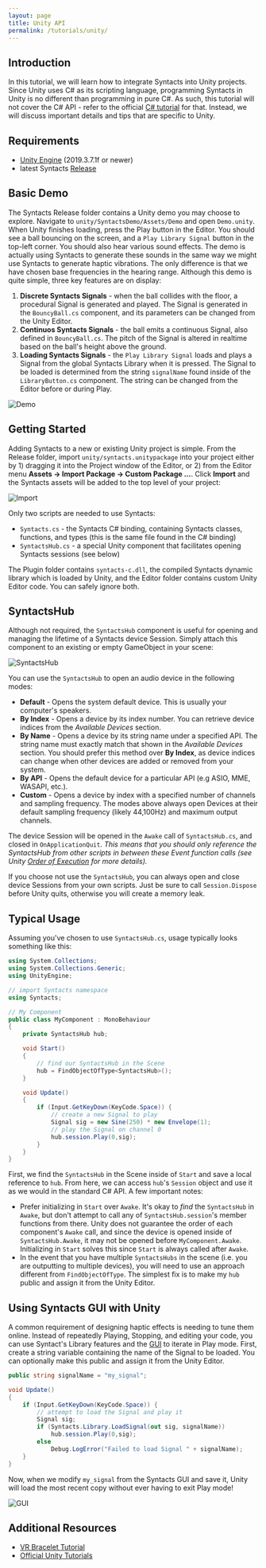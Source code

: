 ```yaml
---
layout: page
title: Unity API
permalink: /tutorials/unity/
---
```


## Introduction
In this tutorial, we will learn how to integrate Syntacts into Unity projects. Since Unity uses C# as its scripting language, programming Syntacts in Unity is no different than programming in pure C#. As such, this tutorial will not cover the C# API - refer to the official [C# tutorial](/tutorials/cs) for that. Instead, we will discuss important details and tips that are specific to Unity.

## Requirements

- [Unity Engine](https://unity.com/) (2019.3.7.1f or newer)
- latest Syntacts [Release](https://github.com/mahilab/Syntacts/releases)

## Basic Demo

The Syntacts Release folder contains a Unity demo you may choose to explore. Navigate to `unity/SyntactsDemo/Assets/Demo` and open `Demo.unity`. When Unity finishes loading, press the Play button in the Editor. You should see a ball bouncing on the screen, and a `Play Library Signal` button in the top-left corner. You should also hear various sound effects. The demo is actually using Syntacts to generate these sounds in the same way we might use Syntacts to generate haptic vibrations. The only difference is that we have chosen base frequencies in the hearing range. Although this demo is quite simple, three key features are on display:

1. **Discrete Syntacts Signals** - when the ball collides with the floor, a procedural Signal is generated and played. The Signal is generated in the  `BouncyBall.cs` component, and its parameters can be changed from the Unity Editor.  
2. **Continuos Syntacts Signals** - the ball emits a continuous Signal, also defined in `BouncyBall.cs`. The pitch of the Signal is altered in realtime based on the ball's height above the ground.
3. **Loading Syntacts Signals** - the `Play Library Signal` loads and plays a Signal from the global Syntacts Library when it is pressed. The Signal to be loaded is determined from the string `signalName` found inside of the `LibraryButton.cs` component. The string can be changed from the Editor before or during Play.

![Demo](https://raw.githubusercontent.com/wiki/mahilab/Syntacts/images/tut-unity/ball.gif)

## Getting Started

Adding Syntacts to a new or existing Unity project is simple. From the Release folder, import `unity/syntacts.unitypackage` into your project either by 1) dragging it into the Project window of the Editor, or 2) from the Editor menu **Assets -> Import Package -> Custom Package ...**. Click **Import** and the Syntacts assets will be added to the top level of your project:

![Import](https://raw.githubusercontent.com/wiki/mahilab/Syntacts/images/tut-unity/import.png)

Only two scripts are needed to use Syntacts:

- `Syntacts.cs` - the Syntacts C# binding, containing Syntacts classes, functions, and types (this is the same file found in the C# binding)
- `SyntactsHub.cs` - a special Unity component that facilitates opening Syntacts sessions (see below)

The Plugin folder contains `syntacts-c.dll`, the compiled Syntacts dynamic library which is loaded by Unity, and the Editor folder contains custom Unity Editor code. You can safely ignore both.

## SyntactsHub

Although not required, the `SyntactsHub` component is useful for opening and managing the lifetime of a Syntacts device Session. Simply attach this component to an existing or empty GameObject in your scene:

![SyntactsHub](https://raw.githubusercontent.com/wiki/mahilab/Syntacts/images/tut-unity/hub1.png)

You can use the `SyntactsHub` to open an audio device in the following modes:

- **Default** - Opens the system default device. This is usually your computer's speakers.
- **By Index** - Opens a device by its index number. You can retrieve device indices from the *Available Devices* section.
- **By Name** - Opens a device by its string name under a specified API. The string name must exactly match that shown in the *Available Devices* section. You should prefer this method over **By Index**, as device indices can change when other devices are added or removed from your system.
- **By API** - Opens the default device for a particular API (e.g ASIO, MME, WASAPI, etc.).
- **Custom** - Opens a device by index with a specified number of channels and sampling frequency. The modes above always open Devices at their default sampling frequency (likely 44,100Hz) and maximum output channels.

The device Session will be opened in the `Awake` call of `SyntactsHub.cs`, and closed in `OnApplicationQuit`. *This means that you should only reference the SyntactsHub from other scripts in between these Event function calls (see Unity [Order of Execution](https://docs.unity3d.com/Manual/ExecutionOrder.html) for more details).*

If you choose not use the `SyntactsHub`, you can always open and close device Sessions from your own scripts. Just be sure to call `Session.Dispose` before Unity quits, otherwise you will create a memory leak. 

## Typical Usage

Assuming you've chosen to use `SyntactsHub.cs`, usage typically looks something like this:

```cs
using System.Collections;
using System.Collections.Generic;
using UnityEngine;

// import Syntacts namespace
using Syntacts; 

// My Component
public class MyComponent : MonoBehaviour
{
    private SyntactsHub hub;

    void Start()
    {
        // find our SyntactsHub in the Scene
        hub = FindObjectOfType<SyntactsHub>();
    }

    void Update()
    {
        if (Input.GetKeyDown(KeyCode.Space)) {
            // create a new Signal to play
            Signal sig = new Sine(250) * new Envelope(1);
            // play the Signal on channel 0
            hub.session.Play(0,sig);
        }
    }
}
```

First, we find the `SyntactsHub` in the Scene inside of `Start` and save a local reference to `hub`. From here, we can access `hub`'s `Session` object and use it as we would in the standard C# API. A few important notes:

- Prefer initializing in `Start` over `Awake`. It's okay to *find* the `SyntactsHub` in `Awake`, but don't attempt to call any of `SyntactsHub.session`'s member functions from there. Unity does not guarantee the order of each component's `Awake` call, and since the device is opened inside of `SyntactsHub.Awake`, it may not be opened before `MyComponent.Awake`. Initializing in `Start` solves this since `Start` is always called after `Awake`.
- In the event that you have multiple `SyntactsHubs` in the scene (i.e. you are outputting to multiple devices), you will need to use an approach different from `FindObjectOfType`. The simplest fix is to make my `hub` public and assign it from the Unity Editor.

## Using Syntacts GUI with Unity

A common requirement of designing haptic effects is needing to tune them online. Instead of repeatedly Playing, Stopping, and editing your code, you can use Syntact's Library features and the [GUI](/tutorials/gui.md) to iterate in Play mode. First, create a string variable containing the name of the Signal to be loaded. You can optionally make this public and assign it from the Unity Editor.

```cs
public string signalName = "my_signal";

void Update()
{
    if (Input.GetKeyDown(KeyCode.Space)) {
        // attempt to load the Signal and play it
        Signal sig;
        if (Syntacts.Library.LoadSignal(out sig, signalName))
            hub.session.Play(0,sig);
        else
            Debug.LogError("Failed to load Signal " + signalName);
    }
}
```

Now, when we modify `my_signal` from the Syntacts GUI and save it, Unity will load the most recent copy without ever having to exit Play mode! 

![GUI](https://raw.githubusercontent.com/wiki/mahilab/Syntacts/images/tut-unity/gui_unity.png)

## Additional Resources

- [VR Bracelet Tutorial](/tutorials/bracelet)
- [Official Unity Tutorials](https://learn.unity.com/tutorials)